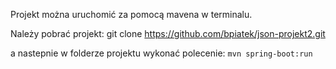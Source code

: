 Projekt można uruchomić za pomocą mavena w terminalu. 

Należy pobrać projekt: git clone https://github.com/bpiatek/json-projekt2.git

a nastepnie w folderze projektu wykonać polecenie:
`mvn spring-boot:run` 
